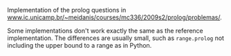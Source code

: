 Implementation of the prolog questions in www.ic.unicamp.br/~meidanis/courses/mc336/2009s2/prolog/problemas/.

Some implementations don't work exactly the same as the reference
implementation. The differences are usually small, such as `range.prolog`
not including the upper bound to a range as in Python.
